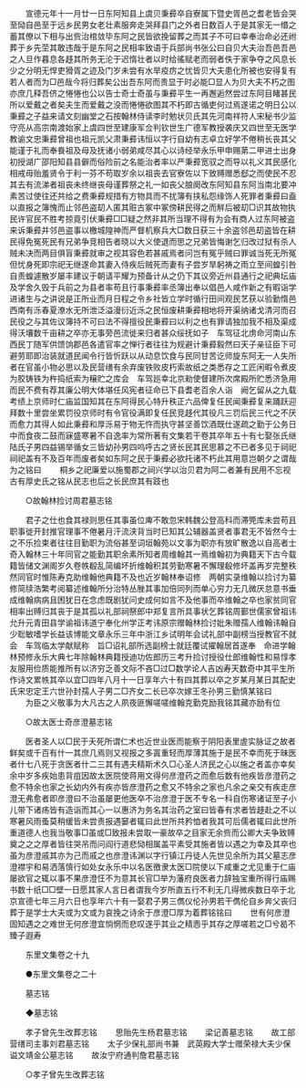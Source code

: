 <!-- { "loadSidebar": true } -->
　　宣德元年十一月廿一日东阿知县上虞贝秉彛卒自寮属下暨史胥邑之耆老皆会哭至恸自邑至于远乡民男女老壮素服奔走哭拜县门之外者日数百人于是其家无一缗之蓄其僚以下相与出赀治棺敛毕东阿之民皆欲挽留葬之而其子不可曰幸奉治命必还祔葬于乡先茔其敢违哉于是东阿之民相率致语于兵部尚书张公曰自贝大夫治吾邑吾邑之人旦作暮息各趍其所务无沦于迟惰壮者以时给徭赋老而弱者佚于家争夺之风息长少之分明无悍吏猾胥之迹及门岁未尝有水旱疫疠之忧皆贝大夫患化所被也安得复有若人者而为□邑哉今将归葬矣公出吾东阿而贵显于时必能□显人为贝大夫不朽之图亦庶几释吾侪之惓惓也公以告士奇士奇虽与秉彛平生一再邂逅然尝过东阿目睹甚民所以爱戴之者矣夫生而爱戴之没而惓惓欲图其不朽即古循吏何过焉遂诺之明日公以秉彛之子益来请文刻幽堂之石按翰林侍读李时勉状贝氏其先河南祥符人宋秘书少监守亮从高宗南渡始家上虞四世至建康军佥判钦世生广德军教授袭庆又四世至无医学教谕文忠秉彛曾祖也祖元凯父肃秉彛讳恒以字行自幼有志卓立好学不倦稍长丧其父能谨于礼而奉飬祖及母及抚诸小弱弟咸尽其心以诗经举永乐甲申赐苐二甲进士出身初授湖广邵阳知县县僻而俗险前之名能治者率以严秉彛宽驭之而导以礼义其民感化相戒毋贻羞贤令于利一芬不苟取岁余以祖丧去官寮佐以下致赙赠悉郄之而使民不忍其去有流涕者祖丧未终继丧母谨葬祭之礼一如丧父朖阕改东阿知县东阿当南北要冲素苦过使往还共给之费秉彛规措有方物具而不扰簿有挟私怨缘饰人死罪者秉彛曰盍以直报之簿愧而止邻邑盗刧人匿其赃古冢中冢傍耕民得之而觧后被刧□识其故物执民许官民不胜考掠竟引伏秉彛□□疑之然非其所当理不得有为会有商人过东阿被盗来诉秉彛并邻邑盗事以檄城隍神而严督机察兵大□数日获三十余盗邻邑刧盗皆在耕民得免冤死民有兄弟争竞相告者晓以大义使退而思之兄弟皆悔谢乞归改过狱有杀人贼未决而两目俱盲秉彛就审之视其容色若甚戚焉者问岂有冤乎贼曰罪诚当死无所冤但忧身死即宗祀无继遂命其妻入侍疾后贼死而妻有子尝岁旱躬祷之雨立至间蝗引咎自责蝗遽散岁屡丰建议于朝请平耀为预备计从之仍下其议旁近州县通行之祀典坛庙及学舍久毁于兵前之为县者率苟且行事秉彛率丞簿出奉以倡邑人咸作新之有暇诣学进诸生与之讲说是正所业而月日程之令乡社皆立学时循行田间观民艺获以验勤惰邑西南有泺春夏潦水无所泄泛溢漫衍近泺之民恒废耕秉彛相地将开渠纳诸戈清河而召民役之与其佐议簿持不可曰法不得擅役民秉彛曰以利之也有罪请独加我不相及渠成得沃壤数千亩耕之卒亦无事旁邑流徙来归者甚众绥抚如子　车驾征北虏命河南山东西民丁随军供馈饷郡邑各遣官率之惮行者往往为规避计秉彛毅然曰天子亲征臣下可避劳耶即治装就道民闻令行皆忻跃以从动息饮食与民同甘苦讫师旋东阿无一人失所者在官虽小物必思以及民营缮有余弃废铁败皮朽索故纸之类悉存之工匠闲暇令煮皮为胶铸铁为杵捣纸索为穣贮之库会　车驾廵幸北京勑使督建所次席殿所贮悉济急用而民不费有荐其廉公明大体堪任风宪者征命已下县耆老百余人诣　阙乞留从之九载考绩上京师时仁庙监国知其在东阿得民心特升秩正六品俾复任民闻秉彛复来踊跃迎拜数十里尝坐累罚役京师时有令官役满即复任民竞趍代其役凡三罚后民三代之不厌而愈力其得人如此秉彛和厚泺易于物无忤而执守甚坚善饮酒既仕遂疏之勤于公务日中而食夜二鼓而寐盛寒暑不自逸率为常所著有文集若干卷其卒年五十有七娶张氏继陆氏子男四益锡举循女三皆幼孙男四呜呼古之贤长民其民思慕之不已者多见于祠祀祠祀盖有不及百年而废者矣如东阿之民于秉彛必欲托诸不朽此其用意岂朝夕之谓哉为之铭曰 
　　桐乡之祀廉爱以施蜀郡之祠兴学以治贝君为阿二者兼有民用不忘视古有厚史氏之铭从民志也后之长民庶其有跂也 

　　○故翰林捡讨周君墓志铭 

　　君子之仕也食其禄则思任其事虽位庳不敢忽宋韩魏公登高科而滞筦库未尝苟且职事徙开封推官理事不倦暑月汗流浃背当时已知其公辅器盖贤者事君无不皆然今士之不乐捡束者往往目勤职为流俗甚至词垣翰苑以文事为职亦有放旷散逸以自高者士奇入翰林三十年同官之能勤其职余素所知者周维翰其一焉维翰初为典籍天下古今载籍皆储文渊阁岁久卷帙殽乱简编坏折维翰积其劳勤寒暑不懈理殽修坏盖再岁完整秩然同官时惟陈寿克助维翰他典籍不及也近岁翰林奉诏修　两朝实录维翰以捡讨为纂修简牍浩繁考阅纂述维翰所分治特丛脞其事加倍同列而单心穷力无几微厌怠意书垂成维翰病病且困犹日在念虑既剧犹问史成何如言不及他事而卒维翰之卒也家贫同官相率出赙归其丧于是其孤以礼部祠祭郎中郑复言所具事状乞葬铭周鄞世儒家曾祖讳允升元青田县学谕祖讳道宁奉化州学正考讳原宗赠翰林捡讨妣朱赠孺人维翰讳翰自少聡敏嗜学长益该博能文章永乐三年中浙江乡试明年会试礼部中副榜当授教官不就会　车驾临太学献赋称　旨□诏礼部所选副榜士就廷覆试擢翰居首遂奉　命进学翰林预修永乐大典七年除翰林典籍授迪功佐郎历三考升捡讨授役仕郎维翰性和易惇孝友服用俭质能推所有以济穷乏善文际不吝□过□数学论人吉凶寿天数奇中其平生所作诗文累帙其卒以宜□四年八月十一日享年六十有四其葬以卒之岁某月某日其配史氏宋忠定王六世孙封孺人子男二□齐女二长已卒次嫁王冬孙男三勤慎某铭曰 
　　为臣之义敬事为大凡古之人夙夜匪懈嗟嗟维翰克勤克励我铭其藏亦励有位 

　　○故太医士奇彦澄墓志铭 

　　医者圣人以□民于夭死所谓仁术也近世业医而能察于阴阳表里虗实脉证之故者鲜矣或千百有什一其庶几焉则又视报之多寘重轻而厚薄其施于是民不幸而死于昧医者什七八死于贪医者什二三其有遇夫精斯术久□心圣人济民之心以施之者盖亦幸矣余中岁多疾始患背疽因故太医院使蒋用文得何彦澄药之而愈后数有他疾皆彦澄药之愈不特余也家之长幼内外有疾亦皆彦澄药之愈又不特余之家也凡余之亲交有疾走彦澄无弗愈者即彦澄曰不治虽屡更他医卒不治彦澄于医不专名一科自伤寒诸证至子小儿带下诸疡皆有造诣而其心一以惠济为务名其治药之室曰皆春有求者皆趍赴之不以寒暑风雨蚤莫稍缓皆未尝责报遇窭者辄曰此世所共矜恤者我其可后儒者辄曰此世所重道德人也我当敬事□虽或□致报未尝取一豪故卒之目家无余赀而公卿大夫争致赙奠之之之厚者皆往哭吊而问阎行道悲恸相属盖平素受其施者皆以遇之为幸及其卒也虽为彦澄戚其亦为己而戚之也彦澄讳渊以字行镇江丹徒人先世见余所为其父墓志彦澄襟宇和易洒落慎行如处女永乐中以名医徼隶太医□院使以下咸重之尤见重于仁庙屡欲官之辄以事不果彦澄忹不为意其长官□举为藩府良医者力辞独宝重所得行庙赐书数十纸□□壁一日愿其家人言日者谓我今岁所直五行不利无几得微疾数日卒于北京宣德七年三月六日也享年六十有一娶君子男三儁仪伦孙男若干儁伦自乡奔父丧归葬于是学士大夫或为文或为哀挽之诗余于彦澄□厚为着葬铭铭曰 
　　世有何彦澄固知遇之之难世无何彦澄宜惝惘而悲叹遂乎其业之精悫乎其存之厚嗟若之□兮曷不臻子遐寿 

　　东里文集卷之十九 

　　●东里文集卷之二十 

　　墓志铭 

　　◆墓志铭 

　　孝子曾先生改葬志铭 
　　思贻先生杨君墓志铭 
　　梁记善墓志铭 
　　故工部营缮司主事刘君墓志铭 
　　太子少保礼部尚书兼　武英殿大学士赠荣禄大夫少保谥文靖金公墓志铭 
　　故汝宁府通判詹君墓志铭 

　　○孝子曾先生改葬志铭 

